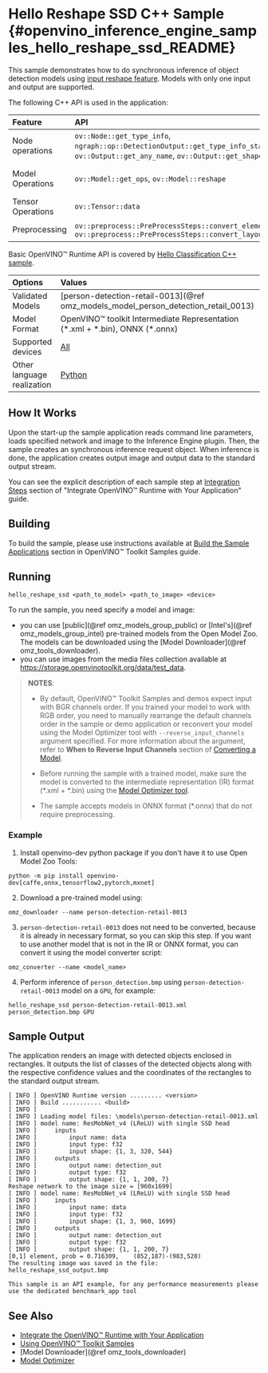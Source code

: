 # Hello Reshape SSD C++ Sample {#openvino_inference_engine_samples_hello_reshape_ssd_README}

This sample demonstrates how to do synchronous inference of object detection models using [input reshape feature](../../../docs/OV_Runtime_UG/ShapeInference.md).
Models with only one input and output are supported.

The following C++ API is used in the application:

| Feature | API | Description |
| :--- | :--- | :--- |
| Node operations | `ov::Node::get_type_info`, `ngraph::op::DetectionOutput::get_type_info_static`, `ov::Output::get_any_name`, `ov::Output::get_shape` | Get a node info |
| Model Operations | `ov::Model::get_ops`, `ov::Model::reshape` | Get model nodes, reshape input |
| Tensor Operations | `ov::Tensor::data` | Get a tensor data |
| Preprocessing | `ov::preprocess::PreProcessSteps::convert_element_type`, `ov::preprocess::PreProcessSteps::convert_layout` | Model input preprocessing |

Basic OpenVINO™ Runtime API is covered by [Hello Classification C++ sample](../hello_classification/README.md).

| Options | Values |
| :--- | :--- |
| Validated Models | [person-detection-retail-0013](@ref omz_models_model_person_detection_retail_0013) |
| Model Format | OpenVINO™ toolkit Intermediate Representation (\*.xml + \*.bin), ONNX (\*.onnx) |
| Supported devices | [All](../../../docs/OV_Runtime_UG/supported_plugins/Supported_Devices.md) |
| Other language realization | [Python](../../../samples/python/hello_reshape_ssd/README.md) |

## How It Works

Upon the start-up the sample application reads command line parameters, loads specified network and image to the Inference
Engine plugin. Then, the sample creates an synchronous inference request object. When inference is done, the application creates output image and output data to the standard output stream.

You can see the explicit description of
each sample step at [Integration Steps](../../../docs/OV_Runtime_UG/integrate_with_customer_application.md) section of "Integrate OpenVINO™ Runtime with Your Application" guide.

## Building

To build the sample, please use instructions available at [Build the Sample Applications](../../../docs/OV_Runtime_UG/Samples_Overview.md) section in OpenVINO™ Toolkit Samples guide.

## Running

```
hello_reshape_ssd <path_to_model> <path_to_image> <device>
```

To run the sample, you need specify a model and image:

- you can use [public](@ref omz_models_group_public) or [Intel's](@ref omz_models_group_intel) pre-trained models from the Open Model Zoo. The models can be downloaded using the [Model Downloader](@ref omz_tools_downloader).
- you can use images from the media files collection available at https://storage.openvinotoolkit.org/data/test_data.

> **NOTES**:
>
> - By default, OpenVINO™ Toolkit Samples and demos expect input with BGR channels order. If you trained your model to work with RGB order, you need to manually rearrange the default channels order in the sample or demo application or reconvert your model using the Model Optimizer tool with `--reverse_input_channels` argument specified. For more information about the argument, refer to **When to Reverse Input Channels** section of [Converting a Model](../../../docs/MO_DG/prepare_model/convert_model/Converting_Model.md).
>
> - Before running the sample with a trained model, make sure the model is converted to the intermediate representation (IR) format (\*.xml + \*.bin) using the [Model Optimizer tool](../../../docs/MO_DG/Deep_Learning_Model_Optimizer_DevGuide.md).
>
> - The sample accepts models in ONNX format (\*.onnx) that do not require preprocessing.

### Example

1. Install openvino-dev python package if you don't have it to use Open Model Zoo Tools:

```
python -m pip install openvino-dev[caffe,onnx,tensorflow2,pytorch,mxnet]
```

2. Download a pre-trained model using:

```
omz_downloader --name person-detection-retail-0013
```

3. `person-detection-retail-0013` does not need to be converted, because it is already in necessary format, so you can skip this step. If you want to use another model that is not in the IR or ONNX format, you can convert it using the model converter script:

```
omz_converter --name <model_name>
```

4. Perform inference of `person_detection.bmp` using `person-detection-retail-0013` model on a `GPU`, for example:

```
hello_reshape_ssd person-detection-retail-0013.xml person_detection.bmp GPU
```

## Sample Output

The application renders an image with detected objects enclosed in rectangles. It outputs the list of classes
of the detected objects along with the respective confidence values and the coordinates of the
rectangles to the standard output stream.

```
[ INFO ] OpenVINO Runtime version ......... <version>
[ INFO ] Build ........... <build>
[ INFO ]
[ INFO ] Loading model files: \models\person-detection-retail-0013.xml
[ INFO ] model name: ResMobNet_v4 (LReLU) with single SSD head
[ INFO ]     inputs
[ INFO ]         input name: data
[ INFO ]         input type: f32
[ INFO ]         input shape: {1, 3, 320, 544}
[ INFO ]     outputs
[ INFO ]         output name: detection_out
[ INFO ]         output type: f32
[ INFO ]         output shape: {1, 1, 200, 7}
Reshape network to the image size = [960x1699]
[ INFO ] model name: ResMobNet_v4 (LReLU) with single SSD head
[ INFO ]     inputs
[ INFO ]         input name: data
[ INFO ]         input type: f32
[ INFO ]         input shape: {1, 3, 960, 1699}
[ INFO ]     outputs
[ INFO ]         output name: detection_out
[ INFO ]         output type: f32
[ INFO ]         output shape: {1, 1, 200, 7}
[0,1] element, prob = 0.716309,    (852,187)-(983,520)
The resulting image was saved in the file: hello_reshape_ssd_output.bmp

This sample is an API example, for any performance measurements please use the dedicated benchmark_app tool
```

## See Also

- [Integrate the OpenVINO™ Runtime with Your Application](../../../docs/OV_Runtime_UG/integrate_with_customer_application.md)
- [Using OpenVINO™ Toolkit Samples](../../../docs/OV_Runtime_UG/Samples_Overview.md)
- [Model Downloader](@ref omz_tools_downloader)
- [Model Optimizer](../../../docs/MO_DG/Deep_Learning_Model_Optimizer_DevGuide.md)
